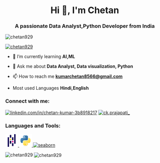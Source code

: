<h1 align="center">Hi 👋, I'm Chetan</h1>
<h3 align="center">A passionate Data Analyst,Python Developer from India</h3>

<p align="left"> <img src="https://komarev.com/ghpvc/?username=chetan929&label=Profile%20views&color=0e75b6&style=flat" alt="chetan929" /> </p>

<p align="left"> <a href="https://github.com/ryo-ma/github-profile-trophy"><img src="https://github-profile-trophy.vercel.app/?username=chetan929" alt="chetan929" /></a> </p>

- 🌱 I’m currently learning **AI,ML**

- 💬 Ask me about **Data Analyst, Data visualization, Python**

- 📫 How to reach me **kumarchetan8566@gmail.com**

- Most used Languages **Hindi,English**

<h3 align="left">Connect with me:</h3>
<p align="left">
<a href="https://linkedin.com/in/linkedin.com/in/chetan-kumar-3b8918217" target="blank"><img align="center" src="https://raw.githubusercontent.com/rahuldkjain/github-profile-readme-generator/master/src/images/icons/Social/linked-in-alt.svg" alt="linkedin.com/in/chetan-kumar-3b8918217" height="30" width="40" /></a>
<a href="https://instagram.com/ck.prajapati_" target="blank"><img align="center" src="https://raw.githubusercontent.com/rahuldkjain/github-profile-readme-generator/master/src/images/icons/Social/instagram.svg" alt="ck.prajapati_" height="30" width="40" /></a>
</p>

<h3 align="left">Languages and Tools:</h3>
<p align="left"> <a href="https://pandas.pydata.org/" target="_blank" rel="noreferrer"> <img src="https://raw.githubusercontent.com/devicons/devicon/2ae2a900d2f041da66e950e4d48052658d850630/icons/pandas/pandas-original.svg" alt="pandas" width="40" height="40"/> </a> <a href="https://www.python.org" target="_blank" rel="noreferrer"> <img src="https://raw.githubusercontent.com/devicons/devicon/master/icons/python/python-original.svg" alt="python" width="40" height="40"/> </a> <a href="https://seaborn.pydata.org/" target="_blank" rel="noreferrer"> <img src="https://seaborn.pydata.org/_images/logo-mark-lightbg.svg" alt="seaborn" width="40" height="40"/> </a> </p>

<p><img align="left" src="https://github-readme-stats.vercel.app/api/top-langs?username=chetan929&show_icons=true&locale=en&layout=compact" alt="chetan929" /></p>

<p>&nbsp;<img align="center" src="https://github-readme-stats.vercel.app/api?username=chetan929&show_icons=true&locale=en" alt="chetan929" /></p>
